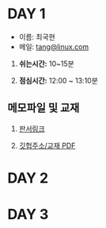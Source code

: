 # DAY 1

- 이름: 최국현
- 메일: tang@linux.com

1. __쉬는시간:__ 10~15분

2. __점심시간:__ 12:00 ~ 13:10분

메모파일 및 교재
---

1. [판서링크](https://miro.com/welcomeonboard/R0tJcFA3M0ZNeGFyMFpmWlI1NjJ2czZia1lQRDFRajZacXpNSExibWRid3A3dVN6dkdpcFpWTEdDckV6aUV5cnwzNDU4NzY0NTg1NjQ5MDkwMzU0fDI=?share_link_id=356070159051)

2. [깃헙주소/교재 PDF](https://github.com/tangt64/training_memos/tree/main/opensource-101/kubernetes-101)


# DAY 2

# DAY 3

